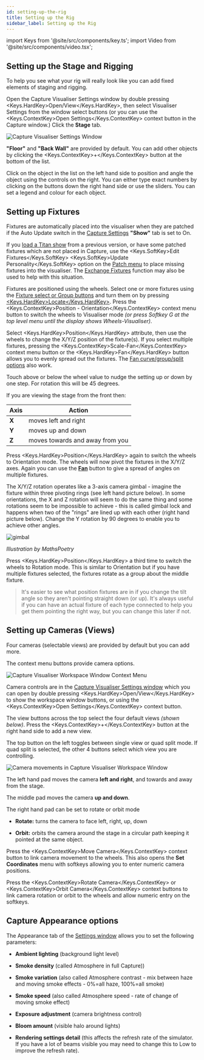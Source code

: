 ```yaml
---
id: setting-up-the-rig
title: Setting up the Rig
sidebar_label: Setting up the Rig
---
```


import Keys from '@site/src/components/key.ts';
import Video from '@site/src/components/video.tsx';

Setting up the Stage and Rigging
--------------------------------

To help you see what your rig will really look like you can add fixed
elements of staging and rigging.

Open the Capture Visualiser Settings window by double pressing <Keys.HardKey>Open/View</Keys.HardKey>,
then select Visualiser Settings from the window select buttons (or you can use the <Keys.ContextKey>Open Settings</Keys.ContextKey> context button in the Capture window.)
Click the <strong>Stage</strong> tab.

![Capture Visualiser Settings Window](/docs/images/Capture-Visualiser-Settings-Window.png)

<strong>"Floor"</strong> and <strong>"Back Wall"</strong> are provided by default. You can add other
objects by clicking the <Keys.ContextKey>+</Keys.ContextKey> button at the bottom of the list.

Click on the object in the list on the left hand side to position and
angle the object using the controls on the right. You can either type
exact numbers by clicking on the buttons down the right hand side or use
the sliders. You can set a legend and colour for each object.

Setting up Fixtures
-------------------

Fixtures are automatically placed into the visualiser when they are
patched if the Auto Update switch in the [Capture Settings](#setting-up-the-stage-and-rigging) <strong>"Show"</strong> tab
is set to On.

If you [load a Titan show](../titan-basics/loading-and-saving-shows.md#loading-a-show) from a previous version, or have some patched
fixtures which are not placed in Capture, use the <Keys.SoftKey>Edit Fixtures</Keys.SoftKey>
<Keys.SoftKey>Update Personality</Keys.SoftKey> option on the [Patch menu](../patching/changing-the-patch.md#patch-view) to place missing
fixtures into the visualiser. The [Exchange Fixtures](../patching/changing-the-patch.md#exchange-mapping) function may also be
used to help with this situation.

Fixtures are positioned using the wheels. Select one or more fixtures
using the [Fixture select or Group buttons](../controlling-fixtures.md#selecting-fixtures-and-dimmers-for-control)
and turn them on by pressing [<Keys.HardKey>Locate</Keys.HardKey>](../controlling-fixtures.md#setting-fixtures-to-a-start-position-locate).
Press the <Keys.ContextKey>Position - Orientation</Keys.ContextKey> context menu button to
switch the wheels to Visualiser mode *(or press Softkey G at the top
level menu until the display shows Wheels-Visualiser)*.

Select <Keys.HardKey>Position</Keys.HardKey> attribute, then use the wheels to change the X/Y/Z
position of the fixture(s). If you select multiple fixtures, pressing
the <Keys.ContextKey>Scale-Fan</Keys.ContextKey> context menu button or the <Keys.HardKey>Fan</Keys.HardKey> button allows you to
evenly spread out the fixtures. The [Fan curve/group/split options](../controlling-fixtures/changing-fixture-attributes.md#fan-mode) also
work.

Touch above or below the wheel value to nudge the setting up or down by
one step. For rotation this will be 45 degrees.

If you are viewing the stage from the front then:

Axis | Action
---|---
<strong>X</strong> | moves left and right
<strong>Y</strong> | moves up and down
<strong>Z</strong> | moves towards and away from you

Press <Keys.HardKey>Position</Keys.HardKey> again to switch the wheels to Orientation
mode. The wheels will now pivot the fixtures in the X/Y/Z axes. Again
you can use the [<strong>Fan</strong>](../controlling-fixtures/changing-fixture-attributes.md#fan-mode) button to give a spread of angles on multiple
fixtures.

The X/Y/Z rotation operates like a 3-axis camera gimbal - imagine the
fixture within three pivoting rings (see left hand picture below). In
some orientations, the X and Z rotation will seem to do the same thing
and some rotations seem to be impossible to achieve - this is called
gimbal lock and happens when two of the "rings" are lined up with each
other (right hand picture below). Change the Y rotation by 90 degrees to
enable you to achieve other angles.

![gimbal](/docs/images/Gimbal.jpeg)

<em>Illustration by MathsPoetry</em>

Press <Keys.HardKey>Position</Keys.HardKey> a third time to switch the wheels to Rotation
mode. This is similar to Orientation but if you have multiple fixtures
selected, the fixtures rotate as a group about the middle fixture.

>It's easier to see what position fixtures are in if you change the tilt angle so they aren't pointing straight down (or up). It's always useful if you can have an actual fixture of each type connected to help you get them pointing the right way, but you can change this later if not.

Setting up Cameras (Views)
--------------------------

Four cameras (selectable views) are provided by default but you can add
more.

The context menu buttons provide camera options.

![Capture Visualiser Workspace Window Context Menu](/docs/images/Capture-Visualiser-Workspace-Window-Context-Menu.png)

Camera controls are in the [Capture Visualiser Settings window](#setting-up-the-stage-and-rigging) which you
can open by double pressing <Keys.HardKey>Open/View</Keys.HardKey> to show the workspace window buttons, or using the <Keys.ContextKey>Open
Settings</Keys.ContextKey> context button.

The view buttons across the top select the four default views <em>(shown below)</em>. Press the
<Keys.ContextKey>+</Keys.ContextKey> button at the right hand side to add a new view.

The top button on the left toggles between single view or quad split
mode. If quad split is selected, the other 4 buttons select which view
you are controlling.

![Camera movements in Capture Visualiser Workspace Window](/docs/images/Camera-movements-in-Capture-Visualiser-Workspace-Window.png)

The left hand pad moves the camera <strong>left and right</strong>, and towards and away
from the stage.

The middle pad moves the camera <strong>up and down</strong>.

The right hand pad can be set to rotate or orbit mode

-   <strong>Rotate:</strong> turns the camera to face left, right, up, down

-   <strong>Orbit:</strong> orbits the camera around the stage in a circular path keeping
    it pointed at the same object.

Press the <Keys.ContextKey>Move Camera</Keys.ContextKey> context button to link camera movement to the
wheels. This also opens the <strong>Set Coordinates</strong> menu with softkeys allowing
you to enter numeric camera positions.

Press the <Keys.ContextKey>Rotate Camera</Keys.ContextKey> or <Keys.ContextKey>Orbit Camera</Keys.ContextKey> context buttons to link
camera rotation or orbit to the wheels and allow numeric entry on the
softkeys.

Capture Appearance options
--------------------------

The Appearance tab of the [Settings window](#setting-up-the-stage-and-rigging) allows you to set the
following parameters:

- <strong>Ambient lighting</strong> (background light level)

- <strong>Smoke density</strong> (called Atmosphere in full Capture))

- <strong>Smoke variation</strong> (also called Atmosphere contrast - mix between haze
    and moving smoke effects - 0%=all haze, 100%=all smoke)

- <strong>Smoke speed</strong> (also called Atmosphere speed - rate of change of moving
    smoke effect)

- <strong>Exposure adjustment</strong> (camera brightness control)

- <strong>Bloom amount</strong> (visible halo around lights)

- <strong>Rendering settings detail</strong> (this affects the refresh rate of the
    simulator. If you have a lot of beams visible you may need to change
    this to Low to improve the refresh rate).